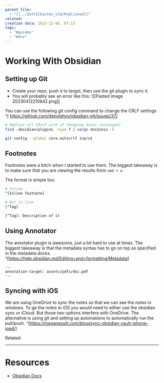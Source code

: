 ```yaml
---
parent file:
  - "[[../Zettelkasten_old/Published]]"
related: 
creation data: 2023-12-05, 07:13
tags:
  - "#guides"
  - "#env"
---
```


# Working With Obsidian

## Setting up Git
- Create your repo, push it to target, then use the git plugin to sync it.
- You will probably see an error like this:
![[Pasted image 20230412210842.png]]

You can use the following git config command to change the CRLF settings ^[ https://github.com/denolehov/obsidian-git/issues/37]


```bash
# Replace all CR+LF with LF (keeping dates unchanged)
find .obsidian/plugins -type f | xargs dos2unix -k

git config --global core.autocrlf inp/ut
```

## Footnotes
Footnotes were a bitch when I started to use them. The biggest takeaway is to make sure that you are viewing the results from `cmd + e`

The format is simple too:
```bash
# Inline
^[Inline footnote]

# Not in line
[^Tag]

[^Tag]: Description of it
```

## Using Annotator
The annotator plugin is awesome, just a bit hard to use at times. The biggest takeaway is that the  metadata syntax has to go on top as specified in the metadata docks ^[https://help.obsidian.md/Editing+and+formatting/Metadata]

```
--- 
annotation-target: assets/pdfs/doc.pdf
---
```

## Syncing with iOS 
We are using OneDrive to sync the notes so that we can see the notes in windows. To ge the notes in iOS you would need to either use the obsidian sync or iCloud. But those two options interfere with OneDrive. The alternative is using git and setting up automations to automatically run the pull/push. ^[https://meganesulli.com/blog/sync-obsidian-vault-iphone-ipad/]


Related:

---
# Resources
- [Obsidian Docs](https://help.obsidian.md/Obsidian/Index)
